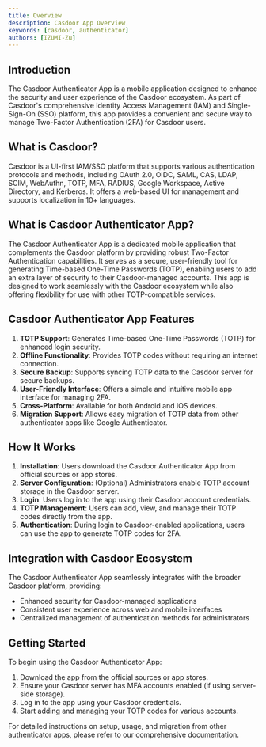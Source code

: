 ```yaml
---
title: Overview
description: Casdoor App Overview
keywords: [casdoor, authenticator]
authors: [IZUMI-Zu]
---
```


## Introduction

The Casdoor Authenticator App is a mobile application designed to enhance the security and user experience of the Casdoor ecosystem. As part of Casdoor's comprehensive Identity Access Management (IAM) and Single-Sign-On (SSO) platform, this app provides a convenient and secure way to manage Two-Factor Authentication (2FA) for Casdoor users.

## What is Casdoor?

Casdoor is a UI-first IAM/SSO platform that supports various authentication protocols and methods, including OAuth 2.0, OIDC, SAML, CAS, LDAP, SCIM, WebAuthn, TOTP, MFA, RADIUS, Google Workspace, Active Directory, and Kerberos. It offers a web-based UI for management and supports localization in 10+ languages.

## What is Casdoor Authenticator App?

The Casdoor Authenticator App is a dedicated mobile application that complements the Casdoor platform by providing robust Two-Factor Authentication capabilities. It serves as a secure, user-friendly tool for generating Time-based One-Time Passwords (TOTP), enabling users to add an extra layer of security to their Casdoor-managed accounts. This app is designed to work seamlessly with the Casdoor ecosystem while also offering flexibility for use with other TOTP-compatible services.

## Casdoor Authenticator App Features

1. **TOTP Support**: Generates Time-based One-Time Passwords (TOTP) for enhanced login security.
2. **Offline Functionality**: Provides TOTP codes without requiring an internet connection.
3. **Secure Backup**: Supports syncing TOTP data to the Casdoor server for secure backups.
4. **User-Friendly Interface**: Offers a simple and intuitive mobile app interface for managing 2FA.
5. **Cross-Platform**: Available for both Android and iOS devices.
6. **Migration Support**: Allows easy migration of TOTP data from other authenticator apps like Google Authenticator.

## How It Works

1. **Installation**: Users download the Casdoor Authenticator App from official sources or app stores.
2. **Server Configuration**: (Optional) Administrators enable TOTP account storage in the Casdoor server.
3. **Login**: Users log in to the app using their Casdoor account credentials.
4. **TOTP Management**: Users can add, view, and manage their TOTP codes directly from the app.
5. **Authentication**: During login to Casdoor-enabled applications, users can use the app to generate TOTP codes for 2FA.

## Integration with Casdoor Ecosystem

The Casdoor Authenticator App seamlessly integrates with the broader Casdoor platform, providing:

- Enhanced security for Casdoor-managed applications
- Consistent user experience across web and mobile interfaces
- Centralized management of authentication methods for administrators

## Getting Started

To begin using the Casdoor Authenticator App:

1. Download the app from the official sources or app stores.
2. Ensure your Casdoor server has MFA accounts enabled (if using server-side storage).
3. Log in to the app using your Casdoor credentials.
4. Start adding and managing your TOTP codes for various accounts.

For detailed instructions on setup, usage, and migration from other authenticator apps, please refer to our comprehensive documentation.
